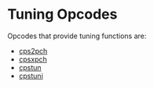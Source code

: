 # **Tuning Opcodes**

Opcodes that provide tuning functions are:

* [cps2pch](../../opcodes/cps2pch)
* [cpsxpch](../../opcodes/cpsxpch)
* [cpstun](../../opcodes/cpstun)
* [cpstuni](../../opcodes/cpstuni)
